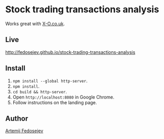 # Stock trading transactions analysis

Works great with [X-O.co.uk](http://x-o.co.uk).

## Live

http://fedosejev.github.io/stock-trading-transactions-analysis

## Install

1. `npm install --global http-server`.
2. `npm install`.
3. `cd build && http-server`.
4. Open `http://localhost:8080` in Google Chrome.
5. Follow instructions on the landing page.

## Author

[Artemij Fedosejev](http://artemij.com)